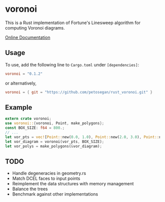 # voronoi
This is a Rust implementation of Fortune's Linesweep algorithm for computing Voronoi diagrams.

[Online Documentation](https://docs.rs/voronoi/0.1.2/voronoi/)

## Usage
To use, add the following line to `Cargo.toml` under `[dependencies]`:
```toml
voronoi = "0.1.2"
```
or alternatively,
```toml
voronoi = { git = "https://github.com/petosegan/rust_voronoi.git" }
```

## Example
```rust
extern crate voronoi;
use voronoi::{voronoi, Point, make_polygons};
const BOX_SIZE: f64 = 800.;
// ...
let vor_pts = vec![Point::new(0.0, 1.0), Point::new(2.0, 3.0), Point::new(10.0, 12.0)];
let vor_diagram = voronoi(vor_pts, BOX_SIZE);
let vor_polys = make_polygons(&vor_diagram);
```

## TODO
* Handle degeneracies in geometry.rs
* Match DCEL faces to input points
* Reimplement the data structures with memory management
* Balance the trees
* Benchmark against other implementations